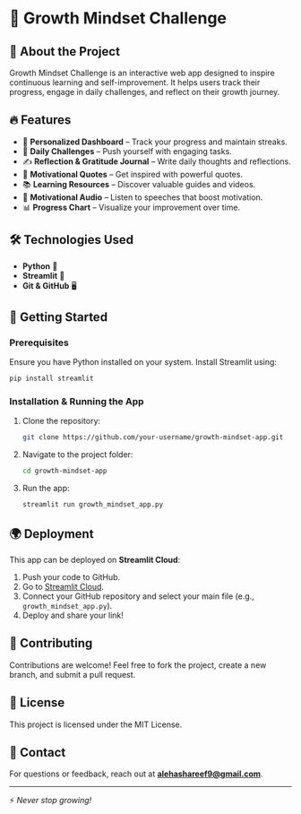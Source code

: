 # 🚀 Growth Mindset Challenge

## 🌟 About the Project
Growth Mindset Challenge is an interactive web app designed to inspire continuous learning and self-improvement. It helps users track their progress, engage in daily challenges, and reflect on their growth journey.

## 🔥 Features
- 🎯 **Personalized Dashboard** – Track your progress and maintain streaks.
- 📅 **Daily Challenges** – Push yourself with engaging tasks.
- ✍️ **Reflection & Gratitude Journal** – Write daily thoughts and reflections.
- 💬 **Motivational Quotes** – Get inspired with powerful quotes.
- 📚 **Learning Resources** – Discover valuable guides and videos.
- 🎵 **Motivational Audio** – Listen to speeches that boost motivation.
- 📊 **Progress Chart** – Visualize your improvement over time.

## 🛠️ Technologies Used
- **Python** 🐍
- **Streamlit** 🎈
- **Git & GitHub** 🖥️

## 🚀 Getting Started
### Prerequisites
Ensure you have Python installed on your system. Install Streamlit using:
```bash
pip install streamlit
```

### Installation & Running the App
1. Clone the repository:
   ```bash
   git clone https://github.com/your-username/growth-mindset-app.git
   ```
2. Navigate to the project folder:
   ```bash
   cd growth-mindset-app
   ```
3. Run the app:
   ```bash
   streamlit run growth_mindset_app.py
   ```

## 🌍 Deployment
This app can be deployed on **Streamlit Cloud**:
1. Push your code to GitHub.
2. Go to [Streamlit Cloud](https://share.streamlit.io/).
3. Connect your GitHub repository and select your main file (e.g., `growth_mindset_app.py`).
4. Deploy and share your link!

## 🤝 Contributing
Contributions are welcome! Feel free to fork the project, create a new branch, and submit a pull request.

## 📜 License
This project is licensed under the MIT License.

## 📩 Contact
For questions or feedback, reach out at **alehashareef9@gmail.com**.

---
⚡ *Never stop growing!*

